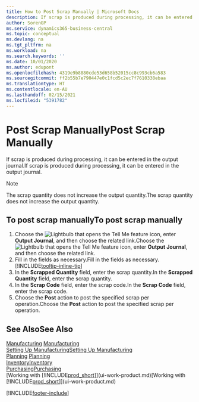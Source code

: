 ```yaml
---
title: How to Post Scrap Manually | Microsoft Docs
description: If scrap is produced during processing, it can be entered in the output journal. Note that the scrap quantity does not increase the output quantity.
author: SorenGP
ms.service: dynamics365-business-central
ms.topic: conceptual
ms.devlang: na
ms.tgt_pltfrm: na
ms.workload: na
ms.search.keywords: ''
ms.date: 10/01/2020
ms.author: edupont
ms.openlocfilehash: 4319e9b8880cde53d658b52015cc8c993cb6a583
ms.sourcegitcommit: ff2b55b7e790447e0c1fcd5c2ec7f7610338ebaa
ms.translationtype: HT
ms.contentlocale: en-AU
ms.lasthandoff: 02/15/2021
ms.locfileid: "5391782"
---
```

# <a name="post-scrap-manually"></a><span data-ttu-id="ce9e4-104">Post Scrap Manually</span><span class="sxs-lookup"><span data-stu-id="ce9e4-104">Post Scrap Manually</span></span>
<span data-ttu-id="ce9e4-105">If scrap is produced during processing, it can be entered in the output journal.</span><span class="sxs-lookup"><span data-stu-id="ce9e4-105">If scrap is produced during processing, it can be entered in the output journal.</span></span> 

> [!NOTE]
> <span data-ttu-id="ce9e4-106">The scrap quantity does not increase the output quantity.</span><span class="sxs-lookup"><span data-stu-id="ce9e4-106">The scrap quantity does not increase the output quantity.</span></span>  

## <a name="to-post-scrap-manually"></a><span data-ttu-id="ce9e4-107">To post scrap manually</span><span class="sxs-lookup"><span data-stu-id="ce9e4-107">To post scrap manually</span></span>  
1. <span data-ttu-id="ce9e4-108">Choose the ![Lightbulb that opens the Tell Me feature](media/ui-search/search_small.png "Tell me what you want to do") icon, enter **Output Journal**, and then choose the related link.</span><span class="sxs-lookup"><span data-stu-id="ce9e4-108">Choose the ![Lightbulb that opens the Tell Me feature](media/ui-search/search_small.png "Tell me what you want to do") icon, enter **Output Journal**, and then choose the related link.</span></span>  
2. <span data-ttu-id="ce9e4-109">Fill in the fields as necessary.</span><span class="sxs-lookup"><span data-stu-id="ce9e4-109">Fill in the fields as necessary.</span></span> [!INCLUDE[tooltip-inline-tip](includes/tooltip-inline-tip_md.md)]  
3. <span data-ttu-id="ce9e4-110">In the **Scrapped Quantity** field, enter the scrap quantity.</span><span class="sxs-lookup"><span data-stu-id="ce9e4-110">In the **Scrapped Quantity** field, enter the scrap quantity.</span></span>  
4. <span data-ttu-id="ce9e4-111">In the **Scrap Code** field, enter the scrap code.</span><span class="sxs-lookup"><span data-stu-id="ce9e4-111">In the **Scrap Code** field, enter the scrap code.</span></span>  
5. <span data-ttu-id="ce9e4-112">Choose the **Post** action to post the specified scrap per operation.</span><span class="sxs-lookup"><span data-stu-id="ce9e4-112">Choose the **Post** action to post the specified scrap per operation.</span></span>  

## <a name="see-also"></a><span data-ttu-id="ce9e4-113">See Also</span><span class="sxs-lookup"><span data-stu-id="ce9e4-113">See Also</span></span>  
<span data-ttu-id="ce9e4-114">[Manufacturing](production-manage-manufacturing.md)  </span><span class="sxs-lookup"><span data-stu-id="ce9e4-114">[Manufacturing](production-manage-manufacturing.md)  </span></span>  
[<span data-ttu-id="ce9e4-115">Setting Up Manufacturing</span><span class="sxs-lookup"><span data-stu-id="ce9e4-115">Setting Up Manufacturing</span></span>](production-configure-production-processes.md)  
<span data-ttu-id="ce9e4-116">[Planning](production-planning.md)    </span><span class="sxs-lookup"><span data-stu-id="ce9e4-116">[Planning](production-planning.md)    </span></span>  
[<span data-ttu-id="ce9e4-117">Inventory</span><span class="sxs-lookup"><span data-stu-id="ce9e4-117">Inventory</span></span>](inventory-manage-inventory.md)  
[<span data-ttu-id="ce9e4-118">Purchasing</span><span class="sxs-lookup"><span data-stu-id="ce9e4-118">Purchasing</span></span>](purchasing-manage-purchasing.md)  
<span data-ttu-id="ce9e4-119">[Working with [!INCLUDE[prod_short](includes/prod_short.md)]](ui-work-product.md)</span><span class="sxs-lookup"><span data-stu-id="ce9e4-119">[Working with [!INCLUDE[prod_short](includes/prod_short.md)]](ui-work-product.md)</span></span>


[!INCLUDE[footer-include](includes/footer-banner.md)]